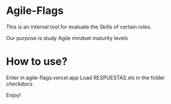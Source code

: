 # Agile-Flags

This is an internal tool for evaluate the Skills of certain roles. 

Our purpose is study Agile mindset maturity levels 


# How to use?
Enter in agile-flags.vercel.app
Load RESPUESTAS.xls in the folder checkdocs

Enjoy!
